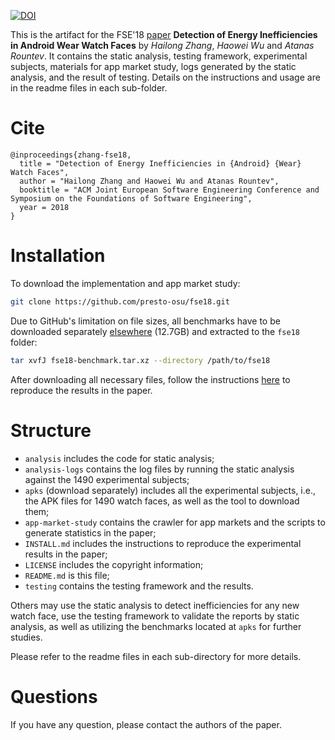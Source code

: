 [![DOI](https://zenodo.org/badge/DOI/10.5281/zenodo.1419090.svg)](https://doi.org/10.5281/zenodo.1419090)

This is the artifact for the FSE'18 [paper](http://web.cse.ohio-state.edu/presto/pubs/fse18.pdf)
**Detection of Energy Inefficiencies in Android Wear Watch Faces** by *Hailong Zhang*,
*Haowei Wu* and *Atanas Rountev*.
It contains the static analysis, testing framework, experimental
subjects, materials for app market study, logs generated by the static analysis,
and the result of testing. Details on the instructions and usage are in the 
readme files in each sub-folder.

# Cite

```
@inproceedings{zhang-fse18,
  title = "Detection of Energy Inefficiencies in {Android} {Wear} Watch Faces", 
  author = "Hailong Zhang and Haowei Wu and Atanas Rountev",
  booktitle = "ACM Joint European Software Engineering Conference and Symposium on the Foundations of Software Engineering",
  year = 2018
}
```

# Installation

To download the implementation and app market study:

```bash
git clone https://github.com/presto-osu/fse18.git
```

Due to GitHub's limitation on file sizes, all benchmarks have to be downloaded separately
[elsewhere](https://zenodo.org/record/1419134/files/fse18-benchmark.tar.xz?download=1) (12.7GB)
and extracted to the `fse18` folder:

```bash
tar xvfJ fse18-benchmark.tar.xz --directory /path/to/fse18
```

After downloading all necessary files, follow the instructions [here](INSTALL.md)
to reproduce the results in the paper.

# Structure

- `analysis` includes the code for static analysis;
- `analysis-logs` contains the log files by running the static analysis against
the 1490 experimental subjects;
- `apks` (download separately) includes all the experimental subjects,
i.e., the APK files for 1490 watch faces, as well as the tool to download them;
- `app-market-study` contains the crawler for app markets and the scripts to
generate statistics in the paper;
- `INSTALL.md` includes the instructions to reproduce the experimental results in 
the paper;
- `LICENSE` includes the copyright information;
- `README.md` is this file;
- `testing` contains the testing framework and the results.

Others may use the static analysis to detect inefficiencies for any new watch
face, use the testing framework to validate the reports by static analysis, as
well as utilizing the benchmarks located at `apks` for further studies.

Please refer to the readme files in each sub-directory for more details.

# Questions

If you have any question, please contact the authors of the paper.

